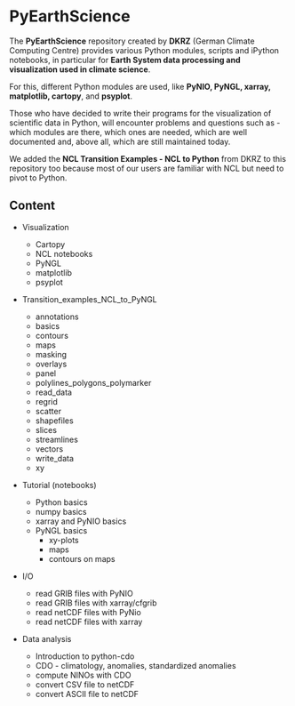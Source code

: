 # PyEarthScience

The **PyEarthScience** repository created by **DKRZ** (German Climate Computing Centre) 
provides various Python modules, scripts and iPython notebooks, in particular for 
**Earth System data processing and visualization used in climate science**. 

For this, different Python modules are used, like **PyNIO, PyNGL, xarray, matplotlib, cartopy**, 
and **psyplot**.

Those who have decided to write their programs for the visualization of scientific data 
in Python, will encounter problems and questions such as - which modules are there, 
which ones are needed, which are well documented and, above all, which are still maintained 
today.

We added the **NCL Transition Examples - NCL to Python** from DKRZ to this repository too 
because most of our users are familiar with NCL but need to pivot to Python.

## Content

- Visualization
	- Cartopy
	- NCL notebooks
    - PyNGL
    - matplotlib
    - psyplot
    
- Transition_examples_NCL_to_PyNGL
    - annotations
    - basics
    - contours
    - maps
    - masking
    - overlays
    - panel
    - polylines_polygons_polymarker
    - read_data
    - regrid
    - scatter
    - shapefiles
    - slices
    - streamlines
    - vectors
    - write_data
    - xy

- Tutorial (notebooks)
	- Python basics
	- numpy basics
	- xarray and PyNIO basics
	- PyNGL basics
		- xy-plots
		- maps
		- contours on maps
	
- I/O
	- read GRIB files with PyNIO
	- read GRIB files with xarray/cfgrib
	- read netCDF files with PyNio
	- read netCDF files with xarray
	
- Data analysis
    - Introduction to python-cdo
    - CDO - climatology, anomalies, standardized anomalies
    - compute NINOs with CDO
    - convert CSV file to netCDF
    - convert ASCII file to netCDF
    
